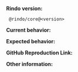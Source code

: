 <!--
NOTE:
Before submitting an issue, please consult our docs -> https://rindojs.web.app/
-->

**Rindo version:**
<!-- (run `npm list @rindo/core` from a terminal/cmd prompt and paste output below): -->
```
 @rindo/core@<version>
```

**Current behavior:**
<!-- Describe how the bug manifests. -->

**Expected behavior:**
<!-- Describe what the behavior would be without the bug. -->

**GitHub Reproduction Link:**
<!-- Please reproduce this issue in a blank Rindo starter application and provide a link to the repo. Run `npm init rindo` to quickly spin up a Rindo project.
This is the best way to ensure this issue is triaged quickly. Issues without a code reproduction may be closed if the Rindo Team cannot reproduce the issue you are reporting. -->

**Other information:**
<!-- List any other information that is relevant to your issue. Stack traces, related issues, suggestions on how to fix, Stack Overflow links, forum links, etc. -->
